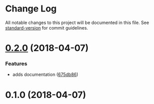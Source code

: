 # Change Log

All notable changes to this project will be documented in this file. See [standard-version](https://github.com/conventional-changelog/standard-version) for commit guidelines.

<a name="0.2.0"></a>
# [0.2.0](https://github.com/jasonsites/nsk-remote-debug/compare/v0.1.0...v0.2.0) (2018-04-07)


### Features

* adds documentation ([675db86](https://github.com/jasonsites/nsk-remote-debug/commit/675db86))



<a name="0.1.0"></a>
# 0.1.0 (2018-04-07)
